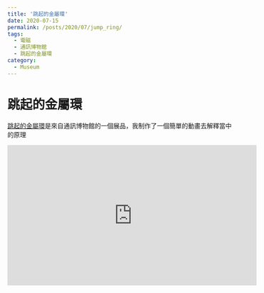 ```yaml
---
title: '跳起的金屬環'
date: 2020-07-15
permalink: /posts/2020/07/jump_ring/
tags:
  - 電磁
  - 通訊博物館
  - 跳起的金屬環
category:
  - Museum
---
```



<!-- <iframe width="560" height="315" src="https://www.youtube.com/embed/QkqiaPZJa1Y" frameborder="0" allow="accelerometer; autoplay; encrypted-media; gyroscope; picture-in-picture" allowfullscreen></iframe> -->

# 跳起的金屬環

[跳起的金屬環](http://www.cmm.gov.mo/chi/exhibition/secondfloor/MoreInfo/2_2_5_JumpingRing.html)是來自通訊博物館的一個展品，我制作了一個簡單的動畫去解釋當中的原理

<!-- https://youtu.be/wzE2IL6-0Fg -->
<iframe width="560" height="315" src="https://www.youtube.com/embed/wzE2IL6-0Fg" frameborder="0" allow="accelerometer; autoplay; encrypted-media; gyroscope; picture-in-picture" allowfullscreen></iframe>
<!-- https://youtu.be/dK8ZFily3pI -->